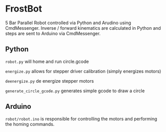 # FrostBot
5 Bar Parallel Robot controlled via Python and Arudino using CmdMessenger.  Inverse / forward kinematics are calculated in Python and steps are sent to Arduino via CmdMessenger.

## Python
`robot.py` will home and run circle.gcode

`energize.py` allows for stepper driver calibration (simply energizes motors)

`deenergize.py` de energize stepper motors

`generate_circle_gcode.py` generates simple gcode to draw a circle

## Arduino
`robot/robot.ino` is responsible for controlling the motors and performing the homing commands.
